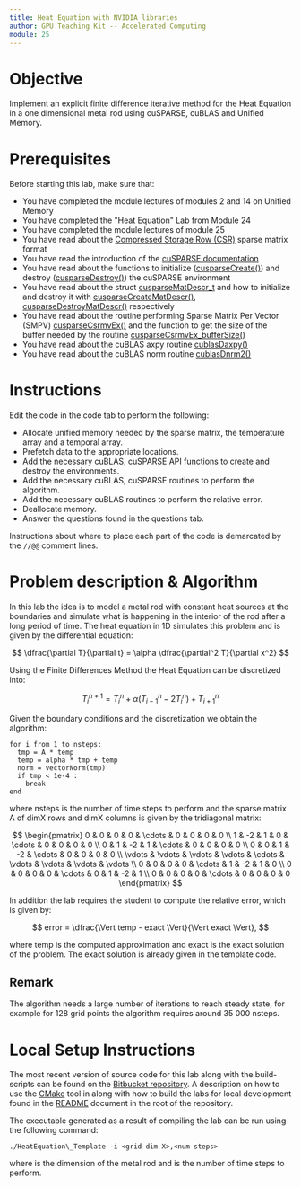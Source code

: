 ```yaml
---
title: Heat Equation with NVIDIA libraries
author: GPU Teaching Kit -- Accelerated Computing
module: 25
---
```


# Objective

Implement an explicit finite difference iterative method for the Heat Equation in a one dimensional metal rod using cuSPARSE, cuBLAS and Unified Memory.

# Prerequisites

Before starting this lab, make sure that:

- You have completed the module lectures of modules 2 and 14 on Unified Memory
- You have completed the "Heat Equation" Lab from Module 24
- You have completed the module lectures of module 25
- You have read about the [Compressed Storage Row (CSR)](https://docs.nvidia.com/cuda/cusparse/index.html#csr-format) sparse matrix format
- You have read the introduction of the [cuSPARSE documentation](https://docs.nvidia.com/cuda/cusparse/index.html)
- You have read about the functions to initialize ([cusparseCreate()](https://docs.nvidia.com/cuda/cusparse/index.html#cusparseCreate)) and destroy ([cusparseDestroy()](https://docs.nvidia.com/cuda/cusparse/index.html#cusparseDestroy)) the cuSPARSE environment
- You have read about the struct [cusparseMatDescr_t](https://docs.nvidia.com/cuda/cusparse/index.html#cusparseMatDescr_t) and how to initialize and destroy it with [cusparseCreateMatDescr()](https://docs.nvidia.com/cuda/cusparse/index.html#cusparseCreateMatDescr), [cusparseDestroyMatDescr()](https://docs.nvidia.com/cuda/cusparse/index.html#cusparseDestroyMatDescr) respectively
- You have read about the routine performing Sparse Matrix Per Vector (SMPV) [cusparseCsrmvEx()](https://docs.nvidia.com/cuda/cusparse/index.html#csrmvEx) and the function to get the size of the buffer needed by the routine [cusparseCsrmvEx_bufferSize()](https://docs.nvidia.com/cuda/cusparse/index.html#csrmvEx)
- You have read about the cuBLAS axpy routine [cublasDaxpy()](https://docs.nvidia.com/cuda/cublas/index.html#cublas-lt-t-gt-axpy)
- You have read about the cuBLAS norm routine [cublasDnrm2()](https://docs.nvidia.com/cuda/cublas/index.html#cublas-lt-t-gt-nrm2)

# Instructions

Edit the code in the code tab to perform the following:
- Allocate unified memory needed by the sparse matrix, the temperature array and a temporal array.
- Prefetch data to the appropriate locations.
- Add the necessary cuBLAS, cuSPARSE API functions to create and destroy the environments.
- Add the necessary cuBLAS, cuSPARSE routines to perform the algorithm.
- Add the necessary cuBLAS routines to perform the relative error.
- Deallocate memory.
- Answer the questions found in the questions tab.

Instructions about where to place each part of the code is demarcated by the `//@@` comment lines.

# Problem description & Algorithm
In this lab the idea is to model a metal rod with constant heat sources at the boundaries and simulate what is happening in the interior of the rod after a long period of time. The heat equation in 1D simulates this problem and is given by the differential equation:

$$ \dfrac{\partial T}{\partial t} = \alpha \dfrac{\partial^2 T}{\partial x^2} $$

Using the Finite Differences Method the Heat Equation can be discretized into:

$$ T^{n+1}_{i} = T^{n}_{i} + \alpha (T^{n}_{i-1} - 2 T^{n}_{i}) + T^{n}_{i+1} $$

Given the boundary conditions and the discretization we obtain the algorithm:

```{.ruby}
for i from 1 to nsteps:
  tmp = A * temp
  temp = alpha * tmp + temp
  norm = vectorNorm(tmp)
  if tmp < 1e-4 :
    break
end
```
where nsteps is the number of time steps to perform and the sparse matrix A of dimX rows and dimX columns is given by the tridiagonal matrix:

$$ \begin{pmatrix} 0 & 0 & 0 & 0 & \cdots & 0 & 0 & 0 & 0  \\
1 & -2 & 1 & 0 & \cdots &  0 & 0 & 0 & 0 \\
0 & 1 & -2 & 1 & \cdots &  0 & 0 & 0 & 0 \\
0 & 0 & 1 & -2 & \cdots &  0 & 0 & 0 & 0 \\
\vdots & \vdots & \vdots & \vdots & \cdots &  \vdots & \vdots & \vdots & \vdots \\
0 & 0 & 0 & 0 & \cdots & 1 & -2 & 1 & 0  \\
0 & 0 & 0 & 0 & \cdots & 0 & 1 & -2 & 1  \\
0 & 0 & 0 & 0 & \cdots & 0 & 0 & 0 & 0
\end{pmatrix} $$

In addition the lab requires the student to compute the relative error, which is given by:

$$ error = \dfrac{\Vert temp - exact \Vert}{\Vert exact \Vert}, $$

where temp is the computed approximation and exact is the exact solution of the problem. The exact solution is already given in the template code.

## Remark

The algorithm needs a large number of iterations to reach steady state, for example for 128 grid points the algorithm requires around 35 000 nsteps.

# Local Setup Instructions

The most recent version of source code for this lab along with the build-scripts can be found on the [Bitbucket repository](https://bitbucket.org/hwuligans/gputeachingkit-labs/src). A description on how to use the [CMake](https://cmake.org/) tool in along with how to build the labs for local development found in the [README](https://bitbucket.org/hwuligans/gputeachingkit-labs/src/master/README.md) document in the root of the repository.

The executable generated as a result of compiling the lab can be run using the following command:

```{.bash}
./HeatEquation\_Template -i <grid dim X>,<num steps>
```

where <grid dim X> is the dimension of the metal rod and <num steps> is the number of time steps to perform.
